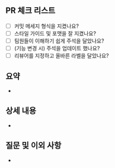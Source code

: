 ## PR 체크 리스트
- [ ] 커밋 메세지 형식을 지켰나요?
- [ ] 스타일 가이드 및 포맷을 잘 지켰나요?
- [ ] 팀원들이 이해하기 쉽게 주석을 달았나요?
- [ ] (기능 변경 시) 주석을 업데이트 했나요?
- [ ] 리뷰어를 지정하고 올바른 라벨을 달았나요?

## 요약

- 

## 상세 내용

- 

## 질문 및 이외 사항

- 

